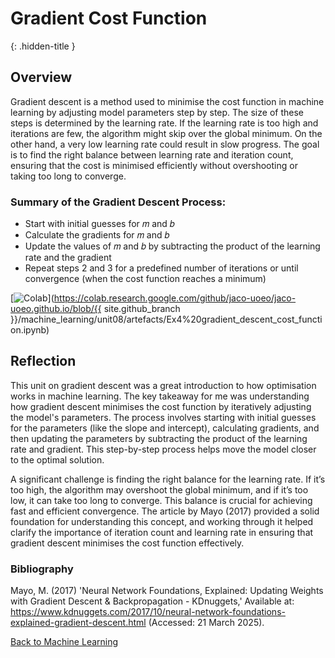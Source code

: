 # Gradient Cost Function
{: .hidden-title }

## Overview

Gradient descent is a method used to minimise the cost function in machine learning by adjusting model parameters step by step. The size of these steps is determined by the learning rate. If the learning rate is too high and iterations are few, the algorithm might skip over the global minimum. On the other hand, a very low learning rate could result in slow progress. The goal is to find the right balance between learning rate and iteration count, ensuring that the cost is minimised efficiently without overshooting or taking too long to converge.


### Summary of the Gradient Descent Process:
- Start with initial guesses for 𝑚 and 𝑏
- Calculate the gradients for 𝑚 and 𝑏
- Update the values of 𝑚 and 𝑏 by subtracting the product of the learning rate and the gradient
- Repeat steps 2 and 3 for a predefined number of iterations or until convergence (when the cost function reaches a minimum)


[![Colab](https://colab.research.google.com/assets/colab-badge.svg)](https://colab.research.google.com/github/jaco-uoeo/jaco-uoeo.github.io/blob/{{ site.github_branch }}/machine_learning/unit08/artefacts/Ex4%20gradient_descent_cost_function.ipynb)

## Reflection

This unit on gradient descent was a great introduction to how optimisation works in machine learning. The key takeaway for me was understanding how gradient descent minimises the cost function by iteratively adjusting the model's parameters. The process involves starting with initial guesses for the parameters (like the slope and intercept), calculating gradients, and then updating the parameters by subtracting the product of the learning rate and gradient. This step-by-step process helps move the model closer to the optimal solution.

A significant challenge is finding the right balance for the learning rate. If it’s too high, the algorithm may overshoot the global minimum, and if it’s too low, it can take too long to converge. This balance is crucial for achieving fast and efficient convergence. The article by Mayo (2017) provided a solid foundation for understanding this concept, and working through it helped clarify the importance of iteration count and learning rate in ensuring that gradient descent minimises the cost function effectively.

### Bibliography

Mayo, M. (2017) 'Neural Network Foundations, Explained: Updating Weights with Gradient Descent & Backpropagation - KDnuggets,' Available at: https://www.kdnuggets.com/2017/10/neural-network-foundations-explained-gradient-descent.html (Accessed: 21 March 2025). 

[Back to Machine Learning](/machine_learning/)
